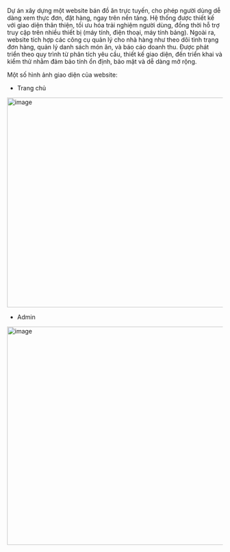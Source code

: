 Dự án xây dựng một website bán đồ ăn trực tuyến, cho phép người dùng dễ dàng xem thực đơn, đặt hàng, ngay trên nền tảng. Hệ thống được thiết kế với giao diện thân thiện, tối ưu hóa trải nghiệm người dùng, đồng thời hỗ trợ truy cập trên nhiều thiết bị (máy tính, điện thoại, máy tính bảng). Ngoài ra, website tích hợp các công cụ quản lý cho nhà hàng như theo dõi tình trạng đơn hàng, quản lý danh sách món ăn, và báo cáo doanh thu. Được phát triển theo quy trình từ phân tích yêu cầu, thiết kế giao diện, đến triển khai và kiểm thử nhằm đảm bảo tính ổn định, bảo mật và dễ dàng mở rộng.

Một số hình ảnh giao diện của website:

- Trang chủ
<img width="936" height="490" alt="image" src="https://github.com/user-attachments/assets/dba67296-cfc4-4035-b340-9cc765945f52" />

- Admin
<img width="974" height="510" alt="image" src="https://github.com/user-attachments/assets/1f4944de-2a35-4946-b0a2-6d678f41017c" />



